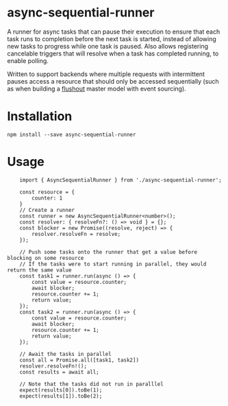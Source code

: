 # async-sequential-runner
A runner for async tasks that can pause their execution to ensure that each task runs to completion before the next task is started, instead of allowing new tasks to progress while one task is paused. Also allows registering cancelable triggers that will resolve when a task has completed running, to enable polling.    
   
Written to support backends where multiple requests with intermittent pauses access a resource that should only be accessed sequentially (such as when building a [flushout](https://github.com/saarw/flushout) master model with event sourcing).

# Installation
```npm install --save async-sequential-runner```

# Usage
```
    import { AsyncSequentialRunner } from './async-sequential-runner';
    
    const resource = {
        counter: 1
    }
    // Create a runner
    const runner = new AsyncSequentialRunner<number>(); 
    const resolver: { resolveFn?: () => void } = {};
    const blocker = new Promise((resolve, reject) => {
        resolver.resolveFn = resolve;
    });

    // Push some tasks onto the runner that get a value before blocking on some resource
    // If the tasks were to start running in parallel, they would return the same value
    const task1 = runner.run(async () => {
        const value = resource.counter;
        await blocker;
        resource.counter += 1;
        return value;
    });
    const task2 = runner.run(async () => {
        const value = resource.counter;
        await blocker;
        resource.counter += 1;
        return value;
    });

    // Await the tasks in parallel
    const all = Promise.all([task1, task2])
    resolver.resolveFn!();
    const results = await all;

    // Note that the tasks did not run in paralllel
    expect(results[0]).toBe(1);
    expect(results[1]).toBe(2);
```